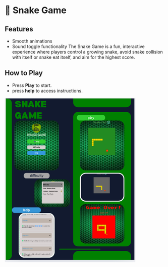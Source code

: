 # 🐍 Snake Game
## Features
- Smooth animations
- Sound toggle functionality
The Snake Game is a fun, interactive experience where players control a growing snake, avoid snake collision with itself or snake eat itself, and aim for the highest score.
## How to Play
- Press **Play** to start.
- press **help** to access instructions.


![image alt](https://github.com/bpmfMohammedAbdu/snacke-game/blob/f2657184c3adf266862b18c4d3811bfecb504cbd/Screenshot%202025-05-10%20010853.png)  
